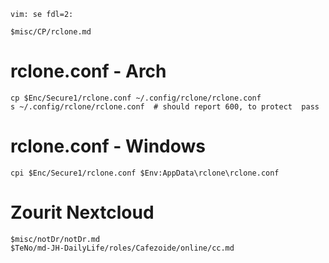     vim: se fdl=2:

    $misc/CP/rclone.md

# rclone.conf - Arch
    cp $Enc/Secure1/rclone.conf ~/.config/rclone/rclone.conf
    s ~/.config/rclone/rclone.conf  # should report 600, to protect  pass

# rclone.conf - Windows
    cpi $Enc/Secure1/rclone.conf $Env:AppData\rclone\rclone.conf

# Zourit Nextcloud
    $misc/notDr/notDr.md
    $TeNo/md-JH-DailyLife/roles/Cafezoide/online/cc.md
